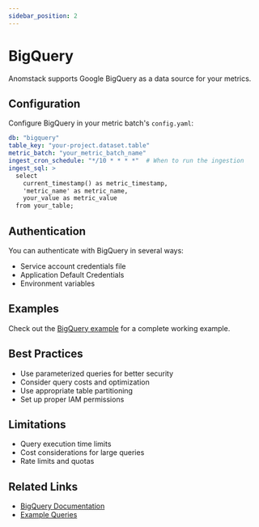 ```yaml
---
sidebar_position: 2
---
```


# BigQuery

Anomstack supports Google BigQuery as a data source for your metrics.

## Configuration

Configure BigQuery in your metric batch's `config.yaml`:

```yaml
db: "bigquery"
table_key: "your-project.dataset.table"
metric_batch: "your_metric_batch_name"
ingest_cron_schedule: "*/10 * * * *"  # When to run the ingestion
ingest_sql: >
  select
    current_timestamp() as metric_timestamp,
    'metric_name' as metric_name,
    your_value as metric_value
  from your_table;
```

## Authentication

You can authenticate with BigQuery in several ways:
- Service account credentials file
- Application Default Credentials
- Environment variables

## Examples

Check out the [BigQuery example](https://github.com/andrewm4894/anomstack/tree/main/metrics/examples/bigquery) for a complete working example.

## Best Practices

- Use parameterized queries for better security
- Consider query costs and optimization
- Use appropriate table partitioning
- Set up proper IAM permissions

## Limitations

- Query execution time limits
- Cost considerations for large queries
- Rate limits and quotas

## Related Links

- [BigQuery Documentation](https://cloud.google.com/bigquery/docs)
- [Example Queries](https://github.com/andrewm4894/anomstack/tree/main/metrics/examples/bigquery) 
